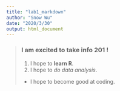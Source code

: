 ```yaml
---
title: "lab1_markdown"
author: "Snow Wu"
date: "2020/3/30"
output: html_document
---
```


> ### I am excited to take info 201 !
>
> 1. I hope to **learn R**.
> 2. I hope to *do data analysis*.
> - I hope to become good at coding.